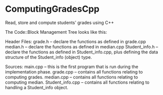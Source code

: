 # ComputingGradesCpp

Read, store and compute students' grades using C++

The Code::Block Management Tree looks like this:

Header Files:
grade.h – declare the functions as defined in grade.cpp
median.h – declare the functions as defined in median.cpp
Student_info.h – declare the functions as defined in Student_info.cpp, plus defining the data structure of the Student_info (object) type.

Sources:
main.cpp – this is the first program that is run during the implementation phase.
grade.cpp – contains all functions relating to computing grades.
median.cpp – contains all functions relating to computing median.
Student_info.cpp – contains all functions relating to handling a Student_info object.


